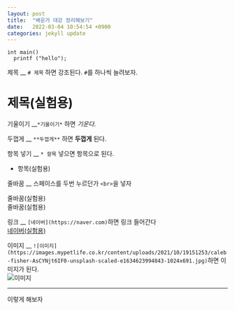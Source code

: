 ```yaml
---
layout: post
title:  "배운거 대강 정리해보기"
date:   2022-03-04 10:54:54 +0900
categories: jekyll update
---
```

```
int main()
  printf ("hello");
```

제목 __ `# 제목` 하면 강조된다. `#`를 하나씩 늘려보자.

# 제목(실험용)

기울이기 __`*기울이기*` 하면 *기운다*.

두껍게 __ `**두껍게**` 하면 **두껍게** 된다.

항목 넣기 __ `* 항목` 넣으면 항목으로 된다.

* 항목(실험용)

줄바꿈 __ 스페이스를 두번 누르던가 `<br>`을 넣자

줄바꿈(실험용)<br>
줄바꿈(실험용)

링크 __ `[네이버](https://naver.com)`하면 링크 들어간다<br>
[네이버(실험용)](https://naver.com)

이미지 __ `![이미지](https://images.mypetlife.co.kr/content/uploads/2021/10/19151253/caleb-fisher-AsCYNjt6IF0-unsplash-scaled-e1634623994843-1024x691.jpg)`하면 이미지가 된다.<br>
![이미지](https://images.mypetlife.co.kr/content/uploads/2021/10/19151253/caleb-fisher-AsCYNjt6IF0-unsplash-scaled-e1634623994843-1024x691.jpg)

---

이렇게 해보자